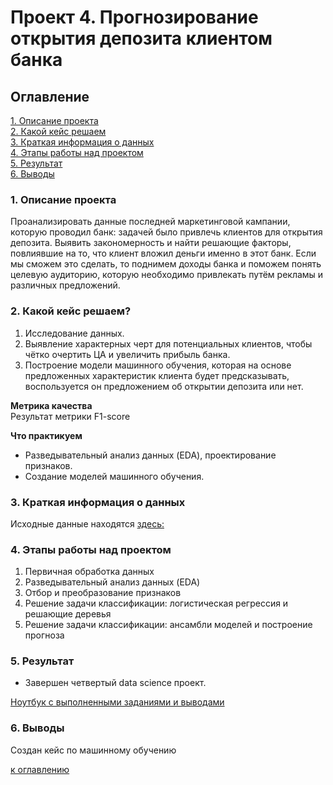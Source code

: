 # Проект 4. Прогнозирование открытия депозита клиентом банка

## Оглавление
[1. Описание проекта](https://github.com/yamovan/datascience/blob/main/project_4/README.md#Описание-проекта)  
[2. Какой кейс решаем](https://github.com/yamovan/datascience/blob/main/project_4/README.md#Какой-кейс-решаем)  
[3. Краткая информация о данных](https://github.com/yamovan/datascience/blob/main/project_4/README.md#Краткая-информация-о-данных)  
[4. Этапы работы над проектом](https://github.com/yamovan/datascience/blob/main/project_4/README.md#Этапы-работы-над-проектом)  
[5. Результат](https://github.com/yamovan/datascience/blob/main/project_4/README.md#Результат)  
[6. Выводы](https://github.com/yamovan/datascience/blob/main/project_4/README.md#Выводы)

### 1. Описание проекта
Проанализировать данные последней маркетинговой кампании, которую проводил банк: задачей было привлечь клиентов для открытия депозита. Выявить закономерность и найти решающие факторы, повлиявшие на то, что клиент вложил деньги именно в этот банк. Если мы сможем это сделать, то поднимем доходы банка и поможем понять целевую аудиторию, которую необходимо привлекать путём рекламы и различных предложений.

### 2. Какой кейс решаем?
1. Исследование данных.
2. Выявление характерных черт для потенциальных клиентов, чтобы чётко очертить ЦА и увеличить прибыль банка.
3. Построение модели машинного обучения, которая на основе предложенных характеристик клиента будет предсказывать, воспользуется он предложением об открытии депозита или нет.

**Метрика качества**  
Результат метрики F1-score

**Что практикуем**
- Разведывательный анализ данных (EDA), проектирование признаков.
- Создание моделей машинного обучения.

### 3. Краткая информация о данных
Исходные данные находятся [здесь:](https://drive.google.com/file/d/1Vbbve8Ld4BxhQiLBS_kObsu7vJLDyYGA/view?usp=share_link)

### 4. Этапы работы над проектом
1. Первичная обработка данных
2. Разведывательный анализ данных (EDA)
3. Отбор и преобразование признаков
4. Решение задачи классификации: логистическая регрессия и решающие деревья
5. Решение задачи классификации: ансамбли моделей и построение прогноза

### 5. Результат
* Завершен четвертый data science проект.  
  
[Ноутбук с выполненными заданиями и выводами](https://github.com/yamovan/datascience/blob/main/project_4/Project_4_bank_fin.ipynb)  

### 6. Выводы
Создан кейс по машинному обучению


[к оглавлению](https://github.com/yamovan/datascience/blob/main/project_3/README.md#Оглавление)